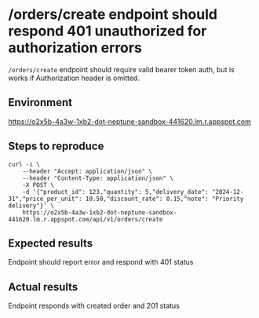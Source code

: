 # /orders/create endpoint should respond 401 unauthorized for authorization errors
`/orders/create` endpoint should require valid bearer token auth, but is works if Authorization header is omitted.

## Environment
https://o2x5b-4a3w-1xb2-dot-neptune-sandbox-441620.lm.r.appspot.com

## Steps to reproduce
```shell
curl -i \
    --header "Accept: application/json" \
    --header "Content-Type: application/json" \
    -X POST \
    -d '{"product_id": 123,"quantity": 5,"delivery_date": "2024-12-31","price_per_unit": 10.50,"discount_rate": 0.15,"note": "Priority delivery"}' \
    https://o2x5b-4a3w-1xb2-dot-neptune-sandbox-441620.lm.r.appspot.com/api/v1/orders/create
```

## Expected results
Endpoint should report error and respond with 401 status

## Actual results
Endpoint responds with created order and 201 status

